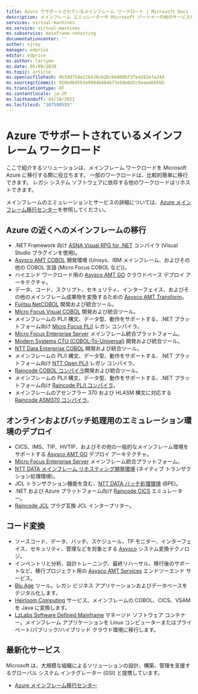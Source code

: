 ```yaml
---
title: Azure でサポートされているメインフレーム ワークロード | Microsoft Docs
description: メインフレーム エミュレーターや Microsoft パートナーの他のサービスを使用して、Microsoft Azure を使用する IBM Z ベースのシステムなどのメインフレーム ワークロードをリホストします。
services: virtual-machines
ms.service: virtual-machines
ms.subservice: mainframe-rehosting
documentationcenter: ''
author: njray
manager: edprice
editor: edprice
ms.author: larryme
ms.date: 05/09/2020
ms.topic: article
ms.openlocfilehash: 0b3dd754e226436cb26cbb808bf37e4262efa344
ms.sourcegitcommit: 950e98d5b3e9984b884673e59e0d2c9aaeabb5bb
ms.translationtype: HT
ms.contentlocale: ja-JP
ms.lasthandoff: 04/18/2021
ms.locfileid: "107599555"
---
```

# <a name="mainframe-workloads-supported-on-azure"></a>Azure でサポートされているメインフレーム ワークロード

ここで紹介するソリューションは、メインフレーム ワークロードを Microsoft Azure に移行する際に役立ちます。 一部のワークロードは、比較的簡単に移行できます。 レガシ システム ソフトウェアに依存する他のワークロードはリホストできます。 

メインフレームのエミュレーションとサービスの詳細については、[Azure メインフレーム移行センター](https://azure.microsoft.com/migration/mainframe/)を参照してください。

## <a name="migrate-mainframe-closer-to-azure"></a>Azure の近くへのメインフレームの移行

- .NET Framework 向け [ASNA Visual RPG for .NET](https://asna.com/us/products/visual-rpg) コンパイラ (Visual Studio プラグインを使用)。
- [Asysco AMT COBOL](https://www.asysco.com/cobol/) 開発環境 (Unisys、IBM メインフレーム、およびその他の COBOL 言語 (Micro Focus COBOL など))。
- ハイエンド ワークロード用の [Asysco AMT GO](https://www.asysco.com/amt-go/) クラウドベース デプロイ アーキテクチャ。
- データ、コード、スクリプト、セキュリティ、インターフェイス、およびその他のメインフレーム成果物を変換するための [Asysco AMT Transform](https://www.asysco.com/amt-transform/)。
- [Fujitsu NetCOBOL](https://www.fujitsu.com/global/products/software/developer-tool/netcobol/) 開発および統合ツール。
- [Micro Focus Visual COBOL](https://www.microfocus.com/products/visual-cobol/) 開発および統合ツール。
- メインフレームの PL/I 構文、データ型、動作をサポートする、.NET プラットフォーム向け [Micro Focus PL/I](https://www.microfocus.com/campaign/download/pli-modernization/) レガシ コンパイラ。
- [Micro Focus Enterprise Server](https://www.microfocus.com/products/enterprise-suite/enterprise-server/) メインフレーム統合プラットフォーム。
- [Modern Systems CTU (COBOL-To-Universal)](https://modernsystems.com/automatic-cobol-to-java-conversion/) 開発および統合ツール。
- [NTT Data Enterprise COBOL](https://us.nttdata.com/en/digital/application-development-and-modernization) 開発および統合ツール。
- メインフレームの PL/I 構文、データ型、動作をサポートする、.NET プラットフォーム向け [NTT Open PL/I](https://us.nttdata.com/en/digital/application-development-and-modernization) レガシ コンパイラ。
- [Raincode COBOL コンパイラ](https://www.raincode.com/products/cobol/)開発および統合ツール。
- メインフレームの PL/I 構文、データ型、動作をサポートする、.NET プラットフォーム向け [Raincode PL/I コンパイラ](https://www.raincode.com/products/pli/)。
- メインフレームのアセンブラー 370 および HLASM 構文に対応する [Raincode ASM370 コンパイラ](https://www.raincode.com/technical-landscape/asm370/)。

## <a name="deploy-an-emulation-environment-for-online-and-batch-processing"></a>オンラインおよびバッチ処理用のエミュレーション環境のデプロイ

- CICS、IMS、TIP、HVTIP、およびその他の一般的なメインフレーム環境をサポートする [Asysco AMT GO](https://www.asysco.com/amt-go/) デプロイ アーキテクチャ。
- [Micro Focus Enterprise Server](https://www.microfocus.com/products/enterprise-suite/enterprise-server/) メインフレーム統合プラットフォーム。
- [NTT DATA メインフレーム リホスティング開発環境](https://us.nttdata.com/en/-/media/assets/white-paper/apps-mainframe-re-hosting-development-environment-whitepaper.pdf) (ネイティブ トランザクション処理環境)。
- JCL トランザクション機能を含む、[NTT DATA バッチ処理環境](https://us.nttdata.com/en/-/media/assets/white-paper/apps-mainframe-re-hosting-development-environment-whitepaper.pdf) (BPE)。
- .NET および Azure プラットフォーム向け [Raincode CICS](https://www.raincode.com/technical-landscape/cics/) エミュレーター。
- [Raincode JCL](https://www.raincode.com/products/jcl/) プラグ互換 JCL インタープリター。

## <a name="code-conversion"></a>コード変換

- ソースコード、データ、バッチ、スケジュール、TP モニター、インターフェイス、セキュリティ、管理などを対象とする [Asysco](https://asysco.com/) システム変換テクノロジ。
- インベントリと分析、設計トレーニング、最終リハーサル、移行後のサポートなど、移行プロジェクト用の [Asysco AMT Services](https://www.asysco.com/migration-services/) エンドツーエンド サービス。
- [Blu Age](https://www.bluage.com/) ツール。レガシ ビジネス アプリケーションおよびデータベースをデジタル化します。
- [Heirloom Computing](https://www.heirloomcomputing.com/tag/convert-cobol-to-java/) サービス。メインフレームの COBOL、CICS、VSAM を Java に変換します。
- [LzLabs Software Defined Mainframe](https://www.lzlabs.com/) マネージド ソフトウェア コンテナー。メインフレーム アプリケーションを Linux コンピューターまたはプライベート/パブリック/ハイブリッド クラウド環境に移行します。

## <a name="modernization-services"></a>最新化サービス

Microsoft は、大規模な組織によるソリューションの設計、構築、管理を支援するグローバル システム インテグレーター (GSI) と提携しています。 

- [Azure メインフレーム移行センター](https://azure.microsoft.com/migration/mainframe/)
